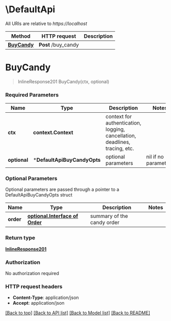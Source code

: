 # \DefaultApi

All URIs are relative to *https://localhost*

Method | HTTP request | Description
------------- | ------------- | -------------
[**BuyCandy**](DefaultApi.md#BuyCandy) | **Post** /buy_candy | 


# **BuyCandy**
> InlineResponse201 BuyCandy(ctx, optional)


### Required Parameters

Name | Type | Description  | Notes
------------- | ------------- | ------------- | -------------
 **ctx** | **context.Context** | context for authentication, logging, cancellation, deadlines, tracing, etc.
 **optional** | ***DefaultApiBuyCandyOpts** | optional parameters | nil if no parameters

### Optional Parameters
Optional parameters are passed through a pointer to a DefaultApiBuyCandyOpts struct

Name | Type | Description  | Notes
------------- | ------------- | ------------- | -------------
 **order** | [**optional.Interface of Order**](Order.md)| summary of the candy order | 

### Return type

[**InlineResponse201**](inline_response_201.md)

### Authorization

No authorization required

### HTTP request headers

 - **Content-Type**: application/json
 - **Accept**: application/json

[[Back to top]](#) [[Back to API list]](../README.md#documentation-for-api-endpoints) [[Back to Model list]](../README.md#documentation-for-models) [[Back to README]](../README.md)

